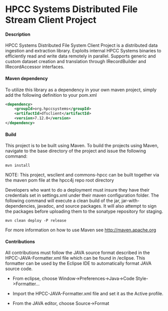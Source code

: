 HPCC Systems Distributed File Stream Client Project 
=======================

#### Description
HPCC Systems Distributed File System Client Project is a distributed data ingestion and extraction library.
Exploits internal HPCC Systems binaries to efficiently read and write data remotely in parallel.
Supports generic and custom dataset creation and translation through IRecordBuilder and IRecordAccessor interfaces.

#### Maven dependency
To utilize this library as a dependency in your own maven project, simply add the following definition to your pom.xml

```xml
<dependency>
	<groupId>org.hpccsystems</groupId>
	<artifactId>dfsclient</artifactId>
	<version>7.12.0</version>
</dependency>
```

#### Build
This project is to be built using Maven. To build the projects using Maven, navigate to the base directory of the project and issue the following command:

`mvn install`

NOTE: This project, wsclient and commons-hpcc can be built together via the maven pom file at the hpcc4j repo root directory

Developers who want to do a deployment must insure they have their credentials set in settings.xml under their maven configuration folder.  The following command will execute a clean build of the jar, jar-with-dependencies, javadoc, and source packages.  It will also attempt to sign the packages before uploading them to the sonatype repository for staging.

`mvn clean deploy -P release`


For more information on how to use Maven see http://maven.apache.org

#### Contributions

All contributions must follow the JAVA source format described in the HPCC-JAVA-Formatter.xml file which can be found in /eclipse.
This formatter can be used by the Eclipse IDE to automatically format JAVA source code.

- From eclipse, choose Window->Preferences->Java->Code Style->Formatter...

- Import the HPCC-JAVA-Formatter.xml file and set it as the Active profile.

- From the JAVA editor, choose Source->Format

